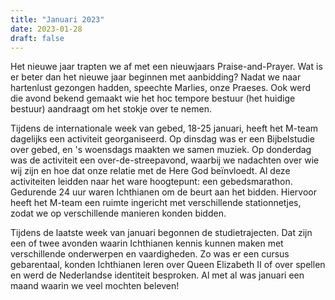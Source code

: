 ```yaml
---
title: "Januari 2023"
date: 2023-01-28
draft: false
---
```


Het nieuwe jaar trapten we af met een nieuwjaars Praise-and-Prayer. Wat is er beter dan het nieuwe jaar beginnen met aanbidding? Nadat we naar hartenlust gezongen hadden, speechte Marlies, onze Praeses. Ook werd die avond bekend gemaakt wie het hoc tempore bestuur (het huidige bestuur) aandraagt om het stokje over te nemen.

<!--more-->

Tijdens de internationale week van gebed, 18-25 januari, heeft het M-team dagelijks een activiteit georganiseerd. Op dinsdag was er een Bijbelstudie over gebed, en 's woensdags maakten we samen muziek. Op donderdag was de activiteit een over-de-streepavond, waarbij we nadachten over wie wij zijn en hoe dat onze relatie met de Here God beïnvloedt. Al deze activiteiten leidden naar het ware hoogtepunt: een gebedsmarathon. Gedurende 24 uur waren Ichthianen om de beurt aan het bidden. Hiervoor heeft het M-team een ruimte ingericht met verschillende stationnetjes, zodat we op verschillende manieren konden bidden. 

Tijdens de laatste week van januari begonnen de studietrajecten.
Dat zijn een of twee avonden waarin Ichthianen kennis kunnen maken met verschillende onderwerpen en vaardigheden. Zo was er een cursus gebarentaal, konden Ichthianen leren over Queen Elizabeth II of over spellen en werd de Nederlandse identiteit besproken. Al met al was januari een maand waarin we veel mochten beleven!
